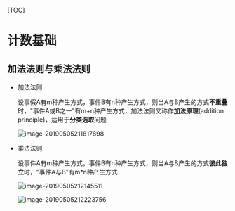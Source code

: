 [TOC]



# 计数基础

## 加法法则与乘法法则

* 加法法则

  设事假A有m种产生方式，事件B有n种产生方式，则当A与B产生的方式**不重叠**时，"事件A或B之一"有m+n种产生方式，加法法则又称作**加法原理**(addition principle)，适用于**分类选取**问题

  ![image-20190505211817898](/Users/chenyansong/Documents/note/images/discrete_math/image-20190505211817898.png)

* 乘法法则

  设事件A有m种产生方式，事件B有n种产生方式，则当A与B产生的方式**彼此独立**时，"事件A与B"有m*n种产生方式

  ![image-20190505212145511](/Users/chenyansong/Documents/note/images/discrete_math/image-20190505212145511.png)
  
  ![image-20190505212223756](/Users/chenyansong/Documents/note/images/discrete_math/image-20190505212223756.png)
